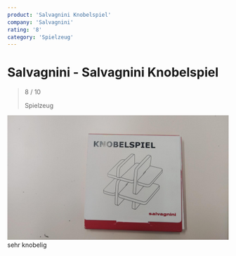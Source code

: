 ```yaml
---
product: 'Salvagnini Knobelspiel'
company: 'Salvagnini'
rating: '8'
category: 'Spielzeug'
---
```


# Salvagnini - Salvagnini Knobelspiel
>
> 8 / 10
>
> Spielzeug

![Salvagnini Knobelspiel](./assets/salvagnini-salvagnini-knobelspiel-2c8b2adb-d722-4dd5-992b-8b4db7cfa8cf.jpg)
sehr knobelig

